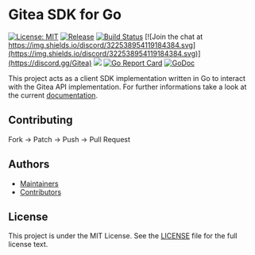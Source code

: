 # Gitea SDK for Go

[![License: MIT](https://img.shields.io/badge/License-MIT-blue.svg)](https://opensource.org/licenses/MIT)
[![Release](https://raster.shields.io/badge/dynamic/json.svg?label=release&url=https://gitea.com/api/v1/repos/gitea/go-sdk/releases&query=$[0].tag_name)](https://gitea.com/gitea/go-sdk/releases)
[![Build Status](https://drone.gitea.com/api/badges/gitea/go-sdk/status.svg)](https://drone.gitea.com/gitea/go-sdk)
[![Join the chat at https://img.shields.io/discord/322538954119184384.svg](https://img.shields.io/discord/322538954119184384.svg)](https://discord.gg/Gitea)
[![](https://images.microbadger.com/badges/image/gitea/gitea.svg)](http://microbadger.com/images/gitea/gitea "Get your own image badge on microbadger.com")
[![Go Report Card](https://goreportcard.com/badge/code.gitea.io/sdk)](https://goreportcard.com/report/code.gitea.io/sdk)
[![GoDoc](https://godoc.org/code.gitea.io/sdk/gitea?status.svg)](https://godoc.org/code.gitea.io/sdk/gitea)

This project acts as a client SDK implementation written in Go to interact with
the Gitea API implementation. For further informations take a look at the
current [documentation](https://godoc.org/code.gitea.io/sdk/gitea).

## Contributing

Fork -> Patch -> Push -> Pull Request

## Authors

* [Maintainers](https://github.com/orgs/go-gitea/people)
* [Contributors](https://github.com/go-gitea/go-sdk/graphs/contributors)

## License

This project is under the MIT License. See the [LICENSE](LICENSE) file for the
full license text.
